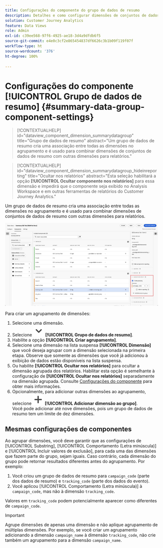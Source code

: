 ```yaml
---
title: Configurações do componente do grupo de dados de resumo
description: Detalhes e como configurar dimensões de conjuntos de dados para garantir que você possa relatar corretamente os dados de resumo.
solution: Customer Journey Analytics
feature: Data Views
role: Admin
exl-id: c39ee568-97f6-4925-ae18-3d4a9dfdb6f5
source-git-commit: e4e0c3cf2e865454837df6626c3b1b09f119f07f
workflow-type: ht
source-wordcount: '376'
ht-degree: 100%

---
```


# Configurações do componente [!UICONTROL Grupo de dados de resumo] {#summary-data-group-component-settings}

<!-- markdownlint-disable MD034 -->

>[!CONTEXTUALHELP]
>id="dataview_component_dimension_summarydatagroup"
>title="Grupo de dados de resumo"
>abstract="Um grupo de dados de resumo cria uma associação entre todas as dimensões no agrupamento e é usado para combinar dimensões de conjuntos de dados de resumo com outras dimensões para relatórios."

<!-- markdownlint-enable MD034 -->

<!-- markdownlint-disable MD034 -->

>[!CONTEXTUALHELP]
>id="dataview_component_dimension_summarydatagroup_hideinreporting"
>title="Ocultar nos relatórios"
>abstract="Esta seleção habilitará a opção **[!UICONTROL Ocultar componente nos relatórios]** para essa dimensão e impedirá que o componente seja exibido no Analysis Workspace e em outras ferramentas de relatórios do Customer Journey Analytics."

<!-- markdownlint-enable MD034 -->



Um grupo de dados de resumo cria uma associação entre todas as dimensões no agrupamento e é usado para combinar dimensões de conjuntos de dados de resumo com outras dimensões para relatórios.

![Configurações do componente do grupo de dados de resumo](/help/data-views/assets/summary-data-group.png)

Para criar um agrupamento de dimensões:

1. Selecione uma dimensão.
1. Selecione ![ChevronDown](/help/assets/icons/ChevronDown.svg) **[!UICONTROL Grupo de dados de resumo]**.
1. Habilite a opção **[!UICONTROL Criar agrupamento]**.
1. Selecione uma dimensão na lista suspensa **[!UICONTROL Dimensão]** que você deseja agrupar com a dimensão selecionada na primeira etapa. Observe que somente as dimensões que você já adicionou à exibição de dados estão disponíveis na lista suspensa.
1. Ou habilite **[!UICONTROL Ocultar nos relatórios]** para ocultar a dimensão agrupada dos relatórios. Habilitar esta opção é semelhante à configuração de **[!UICONTROL Ocultar nos relatórios]** separadamente na dimensão agrupada. Consulte [Configurações do componente](overview.md) para obter mais informações.
1. Opcionalmente, para adicionar outras dimensões ao agrupamento, selecione ![Adicionar](/help/assets/icons/Add.svg) **[!UICONTROL Adicionar dimensão ao grupo]**.<br/>Você pode adicionar até nove dimensões, pois um grupo de dados de resumo tem um limite de dez dimensões.

## Mesmas configurações de componentes

Ao agrupar dimensões, você deve garantir que as configurações de [!UICONTROL Substring], [!UICONTROL Comportamento (Letra minúscula)] e [!UICONTROL Incluir valores de exclusão], para cada uma das dimensões que fazem parte do grupo, sejam iguais. Caso contrário, cada dimensão do grupo pode retornar resultados diferentes antes do agrupamento.
Por exemplo:

1. Você criou um grupo de dados de resumo para `campaign_code` (parte dos dados de resumo) e `tracking_code` (parte dos dados do evento).
1. Você aplicou [!UICONTROL Comportamento (Letra minúscula)] à `campaign_code`, mas não à dimensão `tracking_code`.

Valores em `tracking_code` podem potencialmente aparecer como diferentes de `campaign_code`.

>[!IMPORTANT]
>
>Agrupe dimensões de apenas uma dimensão e não aplique agrupamento de múltiplas dimensões. Por exemplo, se você criar um agrupamento adicionando a dimensão `campaign_name` à dimensão `tracking_code`, não crie também um agrupamento para a dimensão `campaign_name`.
>
